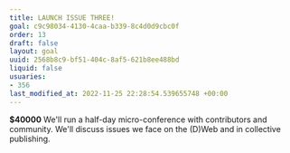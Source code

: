```yaml
---
title: LAUNCH ISSUE THREE!
goal: c9c98034-4130-4caa-b339-8c4d0d9cbc0f
order: 13
draft: false
layout: goal
uuid: 2568b8c9-bf51-404c-8af5-621b8ee488bd
liquid: false
usuaries:
- 356
last_modified_at: 2022-11-25 22:28:54.539655748 +00:00
---
```


<p><strong>$40000</strong> We'll run a half-day micro-conference with contributors and community. We'll discuss issues we face on the (D)Web and in collective publishing.</p>